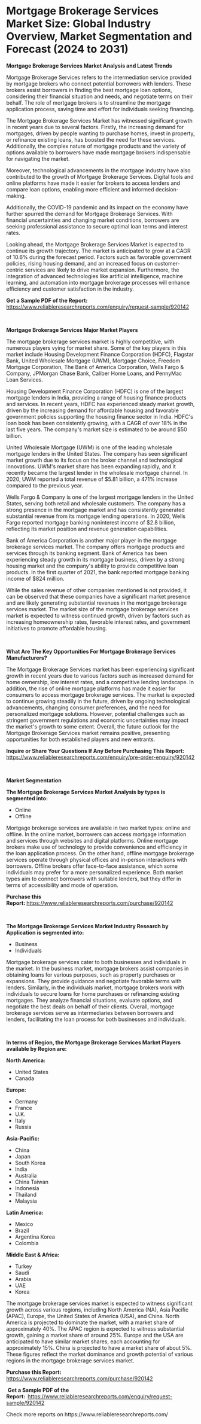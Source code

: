 <p><h1>Mortgage Brokerage Services Market Size: Global Industry Overview, Market Segmentation and Forecast (2024 to 2031)</h1></p><p><strong>Mortgage Brokerage Services Market Analysis and Latest Trends</strong></p>
<p><p>Mortgage Brokerage Services refers to the intermediation service provided by mortgage brokers who connect potential borrowers with lenders. These brokers assist borrowers in finding the best mortgage loan options, considering their financial situation and needs, and negotiate terms on their behalf. The role of mortgage brokers is to streamline the mortgage application process, saving time and effort for individuals seeking financing.</p><p>The Mortgage Brokerage Services Market has witnessed significant growth in recent years due to several factors. Firstly, the increasing demand for mortgages, driven by people wanting to purchase homes, invest in property, or refinance existing loans, has boosted the need for these services. Additionally, the complex nature of mortgage products and the variety of options available to borrowers have made mortgage brokers indispensable for navigating the market.</p><p>Moreover, technological advancements in the mortgage industry have also contributed to the growth of Mortgage Brokerage Services. Digital tools and online platforms have made it easier for brokers to access lenders and compare loan options, enabling more efficient and informed decision-making.</p><p>Additionally, the COVID-19 pandemic and its impact on the economy have further spurred the demand for Mortgage Brokerage Services. With financial uncertainties and changing market conditions, borrowers are seeking professional assistance to secure optimal loan terms and interest rates.</p><p>Looking ahead, the Mortgage Brokerage Services Market is expected to continue its growth trajectory. The market is anticipated to grow at a CAGR of 10.6% during the forecast period. Factors such as favorable government policies, rising housing demand, and an increased focus on customer-centric services are likely to drive market expansion. Furthermore, the integration of advanced technologies like artificial intelligence, machine learning, and automation into mortgage brokerage processes will enhance efficiency and customer satisfaction in the industry.</p></p>
<p><strong>Get a Sample PDF of the Report:&nbsp;</strong> <a href="https://www.reliableresearchreports.com/enquiry/request-sample/920142">https://www.reliableresearchreports.com/enquiry/request-sample/920142</a></p>
<p>&nbsp;</p>
<p><strong>Mortgage Brokerage Services Major Market Players</strong></p>
<p><p>The mortgage brokerage services market is highly competitive, with numerous players vying for market share. Some of the key players in this market include Housing Development Finance Corporation (HDFC), Flagstar Bank, United Wholesale Mortgage (UWM), Mortgage Choice, Freedom Mortgage Corporation, The Bank of America Corporation, Wells Fargo & Company, JPMorgan Chase Bank, Caliber Home Loans, and PennyMac Loan Services.</p><p>Housing Development Finance Corporation (HDFC) is one of the largest mortgage lenders in India, providing a range of housing finance products and services. In recent years, HDFC has experienced steady market growth, driven by the increasing demand for affordable housing and favorable government policies supporting the housing finance sector in India. HDFC's loan book has been consistently growing, with a CAGR of over 18% in the last five years. The company's market size is estimated to be around $50 billion.</p><p>United Wholesale Mortgage (UWM) is one of the leading wholesale mortgage lenders in the United States. The company has seen significant market growth due to its focus on the broker channel and technological innovations. UWM's market share has been expanding rapidly, and it recently became the largest lender in the wholesale mortgage channel. In 2020, UWM reported a total revenue of $5.81 billion, a 471% increase compared to the previous year.</p><p>Wells Fargo & Company is one of the largest mortgage lenders in the United States, serving both retail and wholesale customers. The company has a strong presence in the mortgage market and has consistently generated substantial revenue from its mortgage lending operations. In 2020, Wells Fargo reported mortgage banking noninterest income of $2.8 billion, reflecting its market position and revenue generation capabilities.</p><p>Bank of America Corporation is another major player in the mortgage brokerage services market. The company offers mortgage products and services through its banking segment. Bank of America has been experiencing steady growth in its mortgage business, driven by a strong housing market and the company's ability to provide competitive loan products. In the first quarter of 2021, the bank reported mortgage banking income of $824 million.</p><p>While the sales revenue of other companies mentioned is not provided, it can be observed that these companies have a significant market presence and are likely generating substantial revenues in the mortgage brokerage services market. The market size of the mortgage brokerage services market is expected to witness continued growth, driven by factors such as increasing homeownership rates, favorable interest rates, and government initiatives to promote affordable housing.</p></p>
<p>&nbsp;</p>
<p><strong>What Are The Key Opportunities For Mortgage Brokerage Services Manufacturers?</strong></p>
<p><p>The Mortgage Brokerage Services market has been experiencing significant growth in recent years due to various factors such as increased demand for home ownership, low interest rates, and a competitive lending landscape. In addition, the rise of online mortgage platforms has made it easier for consumers to access mortgage brokerage services. The market is expected to continue growing steadily in the future, driven by ongoing technological advancements, changing consumer preferences, and the need for personalized mortgage solutions. However, potential challenges such as stringent government regulations and economic uncertainties may impact the market's growth to some extent. Overall, the future outlook for the Mortgage Brokerage Services market remains positive, presenting opportunities for both established players and new entrants.</p></p>
<p><strong>Inquire or Share Your Questions If Any Before Purchasing This Report:</strong> <a href="https://www.reliableresearchreports.com/enquiry/pre-order-enquiry/920142">https://www.reliableresearchreports.com/enquiry/pre-order-enquiry/920142</a></p>
<p>&nbsp;</p>
<p><strong>Market Segmentation</strong></p>
<p><strong>The Mortgage Brokerage Services Market Analysis by types is segmented into:</strong></p>
<p><ul><li>Online</li><li>Offline</li></ul></p>
<p><p>Mortgage brokerage services are available in two market types: online and offline. In the online market, borrowers can access mortgage information and services through websites and digital platforms. Online mortgage brokers make use of technology to provide convenience and efficiency in the loan application process. On the other hand, offline mortgage brokerage services operate through physical offices and in-person interactions with borrowers. Offline brokers offer face-to-face assistance, which some individuals may prefer for a more personalized experience. Both market types aim to connect borrowers with suitable lenders, but they differ in terms of accessibility and mode of operation.</p></p>
<p><strong>Purchase this Report:&nbsp;</strong><a href="https://www.reliableresearchreports.com/purchase/920142">https://www.reliableresearchreports.com/purchase/920142</a></p>
<p>&nbsp;</p>
<p><strong>The Mortgage Brokerage Services Market Industry Research by Application is segmented into:</strong></p>
<p><ul><li>Business</li><li>Individuals</li></ul></p>
<p><p>Mortgage brokerage services cater to both businesses and individuals in the market. In the business market, mortgage brokers assist companies in obtaining loans for various purposes, such as property purchases or expansions. They provide guidance and negotiate favorable terms with lenders. Similarly, in the individuals market, mortgage brokers work with individuals to secure loans for home purchases or refinancing existing mortgages. They analyze financial situations, evaluate options, and negotiate the best deals on behalf of their clients. Overall, mortgage brokerage services serve as intermediaries between borrowers and lenders, facilitating the loan process for both businesses and individuals.</p></p>
<p>&nbsp;</p>
<p><strong>In terms of Region, the Mortgage Brokerage Services Market Players available by Region are:</strong></p>
<p>
    <p> <strong> North America: </strong>
        <ul>
            <li>United States</li>
            <li>Canada</li>
        </ul>
        </p> 
    <p> <strong> Europe: </strong>
        <ul>
            <li>Germany</li>
            <li>France</li>
            <li>U.K.</li>
            <li>Italy</li>
            <li>Russia</li>
        </ul>
        </p> 
    <p> <strong> Asia-Pacific: </strong>
        <ul>
            <li>China</li>
            <li>Japan</li>
            <li>South Korea</li>
            <li>India</li>
            <li>Australia</li>
            <li>China Taiwan</li>
            <li>Indonesia</li>
            <li>Thailand</li>
            <li>Malaysia</li>
        </ul>
        </p> 
    <p> <strong> Latin America: </strong>
        <ul>
            <li>Mexico</li>
            <li>Brazil</li>
            <li>Argentina Korea</li>
            <li>Colombia</li>
        </ul>
        </p> 
    <p> <strong> Middle East & Africa: </strong>
        <ul>
            <li>Turkey</li>
            <li>Saudi</li>
            <li>Arabia</li>
            <li>UAE</li>
            <li>Korea</li>
        </ul>
    </p>
    </p>
<p><p>The mortgage brokerage services market is expected to witness significant growth across various regions, including North America (NA), Asia Pacific (APAC), Europe, the United States of America (USA), and China. North America is projected to dominate the market, with a market share of approximately 40%. The APAC region is expected to witness substantial growth, gaining a market share of around 25%. Europe and the USA are anticipated to have similar market shares, each accounting for approximately 15%. China is projected to have a market share of about 5%. These figures reflect the market dominance and growth potential of various regions in the mortgage brokerage services market.</p></p>
<p><strong>Purchase this Report: </strong><a href="https://www.reliableresearchreports.com/purchase/920142">https://www.reliableresearchreports.com/purchase/920142</a></p>
<p>&nbsp;<strong>Get a Sample PDF of the Report:&nbsp;&nbsp;</strong><a href="https://www.reliableresearchreports.com/enquiry/request-sample/920142">https://www.reliableresearchreports.com/enquiry/request-sample/920142</a></p>
<p><strong></strong></p>
<p>Check more reports on https://www.reliableresearchreports.com/</p>